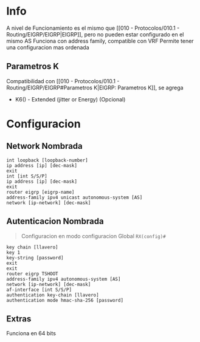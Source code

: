 # Info
A nivel de Funcionamiento es el mismo que [[010 - Protocolos/010.1 - Routing/EIGRP/EIGRP|EIGRP]], pero no pueden estar configurado en el mismo AS
Funciona con address family, compatible con VRF
Permite tener una configuracion mas ordenada

## Parametros K
Compatibilidad con [[010 - Protocolos/010.1 - Routing/EIGRP/EIGRP#Parametros K|EIGRP: Parametros K]], se agrega
- K6() - Extended (jitter or Energy) (Opcional)


# Configuracion
## Network Nombrada
```
int loopback [loopback-number]
ip address [ip] [dec-mask]
exit
int [int S/S/P]
ip address [ip] [dec-mask]
exit
router eigrp [eigrp-name]
address-family ipv4 unicast autonomous-system [AS]
network [ip-network] [dec-mask]
```
## Autenticacion Nombrada
> Configuracion en modo configuracion Global `RX(config)#`
```
key chain [llavero]
key 1
key-string [password]
exit
exit
router eigrp TSHOOT
address-family ipv4 autonomous-system [AS]
network [ip-network] [dec-mask]
af-interface [int S/S/P]
authentication key-chain [llavero]
authentication mode hmac-sha-256 [password]
```

## Extras
Funciona en 64 bits